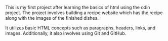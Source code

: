 This is my first project after learning the basics of html using the odin project. The project involves building a recipe website which has the recipe along with the images of the finished dishes. 

 It utilizes basic HTML concepts such as paragraphs, headers, links, and images. Additionally, it also involves using Git and GitHub.